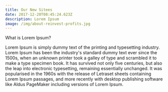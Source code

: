 ```yaml
---
title: Our New Sitees
date: 2017-12-20T08:45:24.623Z
description: Lorem Ipsum
image: /img/about-reinvest-profits.jpg
---
```



What is Lorem Ipsum?



Lorem Ipsum is simply dummy text of the printing and typesetting industry. Lorem Ipsum has been the industry's standard dummy text ever since the 1500s, when an unknown printer took a galley of type and scrambled it to make a type specimen book. It has survived not only five centuries, but also the leap into electronic typesetting, remaining essentially unchanged. It was popularised in the 1960s with the release of Letraset sheets containing Lorem Ipsum passages, and more recently with desktop publishing software like Aldus PageMaker including versions of Lorem Ipsum.
